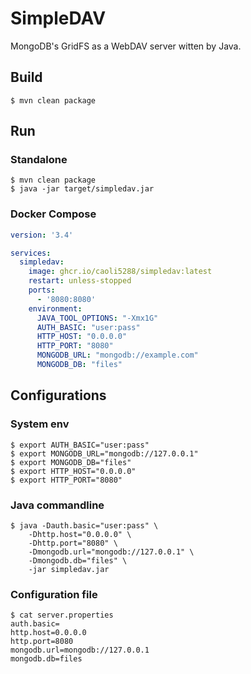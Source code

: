 # SimpleDAV

MongoDB's GridFS as a WebDAV server witten by Java.

## Build

```
$ mvn clean package
```

## Run

### Standalone

```
$ mvn clean package
$ java -jar target/simpledav.jar
```

### Docker Compose

```yaml
version: '3.4'

services:
  simpledav:
    image: ghcr.io/caoli5288/simpledav:latest
    restart: unless-stopped
    ports:
      - '8080:8080'
    environment:
      JAVA_TOOL_OPTIONS: "-Xmx1G"
      AUTH_BASIC: "user:pass"
      HTTP_HOST: "0.0.0.0"
      HTTP_PORT: "8080"
      MONGODB_URL: "mongodb://example.com"
      MONGODB_DB: "files"
```

## Configurations

### System env

```
$ export AUTH_BASIC="user:pass"
$ export MONGODB_URL="mongodb://127.0.0.1"
$ export MONGODB_DB="files"
$ export HTTP_HOST="0.0.0.0"
$ export HTTP_PORT="8080"
```

### Java commandline

```
$ java -Dauth.basic="user:pass" \
    -Dhttp.host="0.0.0.0" \
    -Dhttp.port="8080" \
    -Dmongodb.url="mongodb://127.0.0.1" \
    -Dmongodb.db="files" \
    -jar simpledav.jar
```

### Configuration file

```
$ cat server.properties
auth.basic=
http.host=0.0.0.0
http.port=8080
mongodb.url=mongodb://127.0.0.1
mongodb.db=files
```